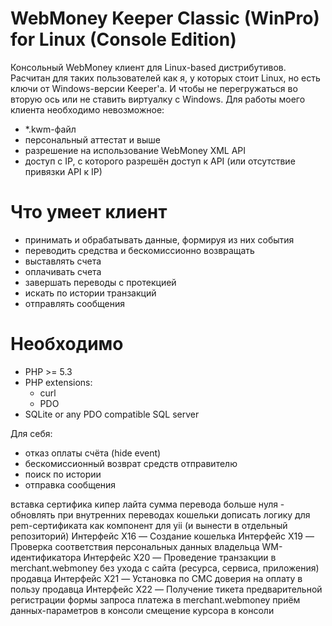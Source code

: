 # WebMoney Keeper Classic (WinPro) for Linux (Console Edition)

Консольный WebMoney клиент для Linux-based дистрибутивов.
Расчитан для таких пользователей как я, у которых стоит Linux, но есть ключи от Windows-версии Keeper'а. И чтобы не перегружаться во вторую ось или не ставить виртуалку с Windows. Для работы моего клиента необходимо невозможное:
- *.kwm-файл
- персональный аттестат и выше
- разрешение на использование WebMoney XML API
- доступ с IP, с которого разрешён доступ к API (или отсутствие привязки API к IP)

Что умеет клиент
================================================================================
- принимать и обрабатывать данные, формируя из них события
- переводить средства и бескомиссионно возвращать
- выставлять счета
- оплачивать счета
- завершать переводы с протекцией
- искать по истории транзакций
- отправлять сообщения


Необходимо
================================================================================
* PHP >= 5.3
* PHP extensions:
  * curl
  * PDO
* SQLite or any PDO compatible SQL server





Для себя:
- отказ оплаты счёта (hide event)
- бескомиссионный возврат средств отправителю
- поиск по истории
- отправка сообщения


вставка сертифика кипер лайта
сумма перевода больше нуля - обновлять при внутренних переводах кошельки
дописать логику для pem-сертификата
как компонент для yii (и вынести в отдельный репозиторий)
Интерфейс X16 — Создание кошелька
Интерфейс X19 — Проверка соответствия персональных данных владельца WM-идентификатора
Интерфейс X20 — Проведение транзакции в merchant.webmoney без ухода с сайта (ресурса, сервиса, приложения) продавца
Интерфейс X21 — Установка по СМС доверия на оплату в пользу продавца
Интерфейс X22 — Получение тикета предварительной регистрации формы запроса платежа в merchant.webmoney
приём данных-параметров в консоли
смещение курсора в консоли

